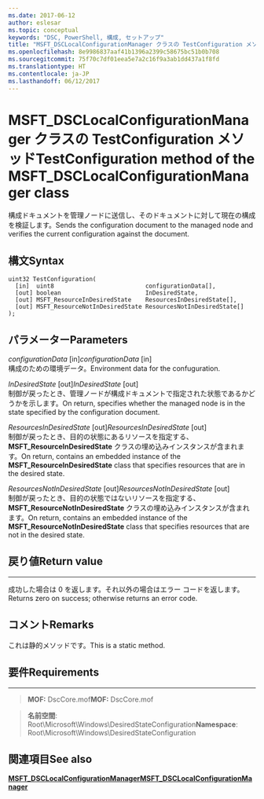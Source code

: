 ```yaml
---
ms.date: 2017-06-12
author: eslesar
ms.topic: conceptual
keywords: "DSC, PowerShell, 構成, セットアップ"
title: "MSFT_DSCLocalConfigurationManager クラスの TestConfiguration メソッド"
ms.openlocfilehash: 8e9986837aaf41b1396a2399c58675bc51b0b708
ms.sourcegitcommit: 75f70c7df01eea5e7a2c16f9a3ab1dd437a1f8fd
ms.translationtype: HT
ms.contentlocale: ja-JP
ms.lasthandoff: 06/12/2017
---
```

# <a name="testconfiguration-method-of-the-msftdsclocalconfigurationmanager-class"></a><span data-ttu-id="d6827-103">MSFT_DSCLocalConfigurationManager クラスの TestConfiguration メソッド</span><span class="sxs-lookup"><span data-stu-id="d6827-103">TestConfiguration method of the MSFT_DSCLocalConfigurationManager class</span></span>

<span data-ttu-id="d6827-104">構成ドキュメントを管理ノードに送信し、そのドキュメントに対して現在の構成を検証します。</span><span class="sxs-lookup"><span data-stu-id="d6827-104">Sends the configuration document to the managed node and verifies the current configuration against the document.</span></span>

<a name="syntax"></a><span data-ttu-id="d6827-105">構文</span><span class="sxs-lookup"><span data-stu-id="d6827-105">Syntax</span></span>
------

```mof
uint32 TestConfiguration(
  [in]  uint8                          configurationData[],
  [out] boolean                        InDesiredState,
  [out] MSFT_ResourceInDesiredState    ResourcesInDesiredState[],
  [out] MSFT_ResourceNotInDesiredState ResourcesNotInDesiredState[]
);
```

<a name="parameters"></a><span data-ttu-id="d6827-106">パラメーター</span><span class="sxs-lookup"><span data-stu-id="d6827-106">Parameters</span></span>
----------

<span data-ttu-id="d6827-107">*configurationData* \[in\]</span><span class="sxs-lookup"><span data-stu-id="d6827-107">*configurationData* \[in\]</span></span>  
<span data-ttu-id="d6827-108">構成のための環境データ。</span><span class="sxs-lookup"><span data-stu-id="d6827-108">Environment data for the confuguration.</span></span>

<span data-ttu-id="d6827-109">*InDesiredState* \[out\]</span><span class="sxs-lookup"><span data-stu-id="d6827-109">*InDesiredState* \[out\]</span></span>  
<span data-ttu-id="d6827-110">制御が戻ったとき、管理ノードが構成ドキュメントで指定された状態であるかどうかを示します。</span><span class="sxs-lookup"><span data-stu-id="d6827-110">On return, specifies whether the managed node is in the state specified by the configuration document.</span></span>

<span data-ttu-id="d6827-111">*ResourcesInDesiredState* \[out\]</span><span class="sxs-lookup"><span data-stu-id="d6827-111">*ResourcesInDesiredState* \[out\]</span></span>  
<span data-ttu-id="d6827-112">制御が戻ったとき、目的の状態にあるリソースを指定する、**MSFT_ResourceInDesiredState** クラスの埋め込みインスタンスが含まれます。</span><span class="sxs-lookup"><span data-stu-id="d6827-112">On return, contains an embedded instance of the **MSFT_ResourceInDesiredState** class that specifies resources that are in the desired state.</span></span>

<span data-ttu-id="d6827-113">*ResourcesNotInDesiredState* \[out\]</span><span class="sxs-lookup"><span data-stu-id="d6827-113">*ResourcesNotInDesiredState* \[out\]</span></span>  
<span data-ttu-id="d6827-114">制御が戻ったとき、目的の状態ではないリソースを指定する、**MSFT_ResourceNotInDesiredState** クラスの埋め込みインスタンスが含まれます。</span><span class="sxs-lookup"><span data-stu-id="d6827-114">On return, contains an embedded instance of the **MSFT_ResourceNotInDesiredState** class that specifies resources that are not in the desired state.</span></span>

## <a name="return-value"></a><span data-ttu-id="d6827-115">戻り値</span><span class="sxs-lookup"><span data-stu-id="d6827-115">Return value</span></span>
------------

<span data-ttu-id="d6827-116">成功した場合は 0 を返します。それ以外の場合はエラー コードを返します。</span><span class="sxs-lookup"><span data-stu-id="d6827-116">Returns zero on success; otherwise returns an error code.</span></span>

## <a name="remarks"></a><span data-ttu-id="d6827-117">コメント</span><span class="sxs-lookup"><span data-stu-id="d6827-117">Remarks</span></span>

<span data-ttu-id="d6827-118">これは静的メソッドです。</span><span class="sxs-lookup"><span data-stu-id="d6827-118">This is a static method.</span></span>

## <a name="requirements"></a><span data-ttu-id="d6827-119">要件</span><span class="sxs-lookup"><span data-stu-id="d6827-119">Requirements</span></span>
------------
><span data-ttu-id="d6827-120">**MOF:** DscCore.mof</span><span class="sxs-lookup"><span data-stu-id="d6827-120">**MOF:** DscCore.mof</span></span>

><span data-ttu-id="d6827-121">**名前空間**: Root\Microsoft\Windows\DesiredStateConfiguration</span><span class="sxs-lookup"><span data-stu-id="d6827-121">**Namespace**: Root\Microsoft\Windows\DesiredStateConfiguration</span></span>


## <a name="see-also"></a><span data-ttu-id="d6827-122">関連項目</span><span class="sxs-lookup"><span data-stu-id="d6827-122">See also</span></span>


[<span data-ttu-id="d6827-123">**MSFT_DSCLocalConfigurationManager**</span><span class="sxs-lookup"><span data-stu-id="d6827-123">**MSFT_DSCLocalConfigurationManager**</span></span>](msft-dsclocalconfigurationmanager.md)


 

 



